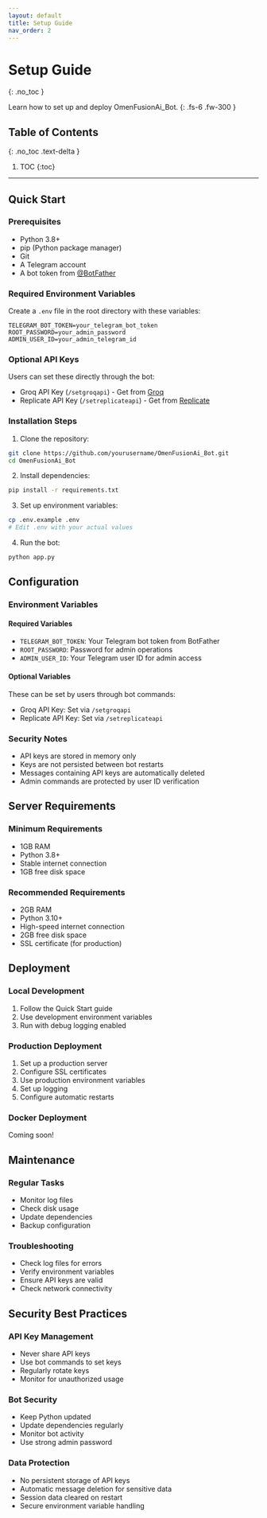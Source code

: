 ```yaml
---
layout: default
title: Setup Guide
nav_order: 2
---
```


# Setup Guide
{: .no_toc }

Learn how to set up and deploy OmenFusionAi_Bot.
{: .fs-6 .fw-300 }

## Table of Contents
{: .no_toc .text-delta }

1. TOC
{:toc}

---

## Quick Start

### Prerequisites
- Python 3.8+
- pip (Python package manager)
- Git
- A Telegram account
- A bot token from [@BotFather](https://t.me/botfather)

### Required Environment Variables
Create a `.env` file in the root directory with these variables:
```env
TELEGRAM_BOT_TOKEN=your_telegram_bot_token
ROOT_PASSWORD=your_admin_password
ADMIN_USER_ID=your_admin_telegram_id
```

### Optional API Keys
Users can set these directly through the bot:
- Groq API Key (`/setgroqapi`) - Get from [Groq](https://groq.com)
- Replicate API Key (`/setreplicateapi`) - Get from [Replicate](https://replicate.com)

### Installation Steps

1. Clone the repository:
```bash
git clone https://github.com/yourusername/OmenFusionAi_Bot.git
cd OmenFusionAi_Bot
```

2. Install dependencies:
```bash
pip install -r requirements.txt
```

3. Set up environment variables:
```bash
cp .env.example .env
# Edit .env with your actual values
```

4. Run the bot:
```bash
python app.py
```

## Configuration

### Environment Variables

#### Required Variables
- `TELEGRAM_BOT_TOKEN`: Your Telegram bot token from BotFather
- `ROOT_PASSWORD`: Password for admin operations
- `ADMIN_USER_ID`: Your Telegram user ID for admin access

#### Optional Variables
These can be set by users through bot commands:
- Groq API Key: Set via `/setgroqapi`
- Replicate API Key: Set via `/setreplicateapi`

### Security Notes
- API keys are stored in memory only
- Keys are not persisted between bot restarts
- Messages containing API keys are automatically deleted
- Admin commands are protected by user ID verification

## Server Requirements

### Minimum Requirements
- 1GB RAM
- Python 3.8+
- Stable internet connection
- 1GB free disk space

### Recommended Requirements
- 2GB RAM
- Python 3.10+
- High-speed internet connection
- 2GB free disk space
- SSL certificate (for production)

## Deployment

### Local Development
1. Follow the Quick Start guide
2. Use development environment variables
3. Run with debug logging enabled

### Production Deployment
1. Set up a production server
2. Configure SSL certificates
3. Use production environment variables
4. Set up logging
5. Configure automatic restarts

### Docker Deployment
Coming soon!

## Maintenance

### Regular Tasks
- Monitor log files
- Check disk usage
- Update dependencies
- Backup configuration

### Troubleshooting
- Check log files for errors
- Verify environment variables
- Ensure API keys are valid
- Check network connectivity

## Security Best Practices

### API Key Management
- Never share API keys
- Use bot commands to set keys
- Regularly rotate keys
- Monitor for unauthorized usage

### Bot Security
- Keep Python updated
- Update dependencies regularly
- Monitor bot activity
- Use strong admin password

### Data Protection
- No persistent storage of API keys
- Automatic message deletion for sensitive data
- Session data cleared on restart
- Secure environment variable handling
